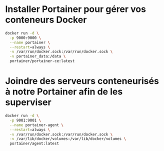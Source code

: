 # Installer Portainer pour gérer vos conteneurs Docker

```sh
docker run -d \
  -p 9000:9000 \
  --name portainer \
  --restart=always \
  -v /var/run/docker.sock:/var/run/docker.sock \
  -v portainer_data:/data \
  portainer/portainer-ce:latest
```

# Joindre des serveurs conteneurisés à notre Portainer afin de les superviser

```sh
docker run -d \
  -p 9001:9001 \
  --name portainer-agent \
  --restart=always \
  -v /var/run/docker.sock:/var/run/docker.sock \
  -v /var/lib/docker/volumes:/var/lib/docker/volumes \
  portainer/agent:latest
```

